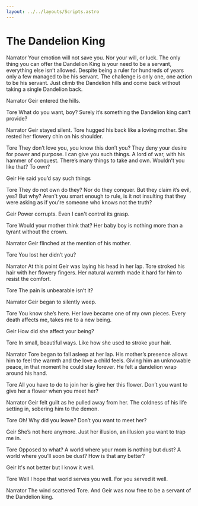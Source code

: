 ```yaml
---
layout: ../../layouts/Scripts.astro
---
```


# The Dandelion King

Narrator
Your emotion will not save you. Nor your will, or luck. The only thing you can offer the Dandelion King is your need to be a servant, everything else isn’t allowed. Despite being a ruler for hundreds of years only a few managed to be his servant. The challenge is only one, one action to be his servant. Just climb the Dandelion hills and come back without taking a single Dandelion back. 

Narrator
Geir entered the hills.

Tore
What do you want, boy? Surely it’s something the Dandelion king can’t provide? 

Narrator
Geir stayed silent. Tore hugged his back like a loving mother. She rested her flowery chin on his shoulder.

Tore
They don’t love you, you know this don’t you? They deny your desire for power and purpose. I can give you such things. A lord of war, with his hammer of conquest. There’s many things to take and own. Wouldn’t you like that? To own? 

Geir
He said you’d say such things 

Tore
They do not own do they? Nor do they conquer. But they claim it’s evil, yes? But why? Aren't you smart enough to rule, is it not insulting that they were asking as if you're someone who knows not the truth? 

Geir
Power corrupts. Even I can't control its grasp.

Tore
Would your mother think that? Her baby boy is nothing more than a tyrant without the crown. 

Narrator
Geir flinched at the mention of his mother.

Tore
You lost her didn’t you? 

Narrator
At this point Geir was laying his head in her lap. Tore stroked his hair with her flowery fingers. Her natural warmth made it hard for him to resist the comfort. 

Tore
The pain is unbearable isn’t it?

Narrator
Geir began to silently weep. 

Tore
You know she’s here. Her love became one of my own pieces. Every death affects me, takes me to a new being. 

Geir
How did she affect your being? 

Tore
In small, beautiful ways. Like how she used to stroke your hair.

Narrator
Tore began to fall asleep at her lap. His mother’s presence allows him to feel the warmth and the love a child feels. Giving him an unknowable peace, in that moment he could stay forever. He felt a dandelion wrap around his hand. 

Tore
All you have to do to join her is give her this flower. Don’t you want to give her a flower when you meet her? 

Narrator
Geir felt guilt as he pulled away from her. The coldness of his life setting in, sobering him to the demon. 

Tore
Oh! Why did you leave? Don’t you want to meet her?


Geir
She’s not here anymore. Just her illusion, an illusion you want to trap me in. 

Tore
Opposed to what? A world where your mom is nothing but dust? A world where you’ll soon be dust? How is that any better? 

Geir
It's not better but I know it well. 

Tore
Well I hope that world serves you well. For you served it well.  

Narrator
The wind scattered Tore. And Geir was now free to be a servant of the Dandelion king. 